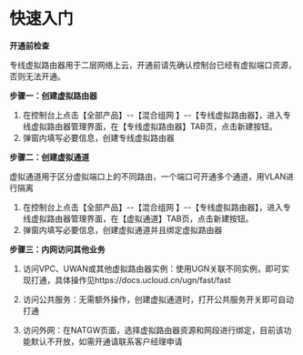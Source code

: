 # 快速入门

**开通前检查**

专线虚拟路由器用于二层网络上云，开通前请先确认控制台已经有虚拟端口资源，否则无法开通。

**步骤一：创建虚拟路由器**

1. 在控制台上点击【全部产品】--【混合组网 】--【专线虚拟路由器】，进入专线虚拟路由器管理界面，在【专线虚拟路由器】TAB页，点击新建按钮。
2. 弹窗内填写必要信息，创建专线虚拟路由器

**步骤二：创建虚拟通道**

虚拟通道用于区分虚拟端口上的不同路由，一个端口可开通多个通道，用VLAN进行隔离

1. 在控制台上点击【全部产品】--【混合组网 】--【专线虚拟路由器】，进入专线虚拟路由器管理界面，在【虚拟通道】TAB页，点击新建按钮。
2. 弹窗内填写必要信息，创建虚拟通道并且绑定虚拟路由器

**步骤三：内网访问其他业务**

1. 访问VPC、UWAN或其他虚拟路由器实例：使用UGN关联不同实例，即可实现打通，具体操作见https://docs.ucloud.cn/ugn/fast/fast
2. 访问公共服务：无需额外操作，创建虚拟通道时，打开公共服务开关即可自动打通

3. 访问外网：在NATGW页面，选择虚拟路由器资源和网段进行绑定，目前该功能默认不开放，如需开通请联系客户经理申请
